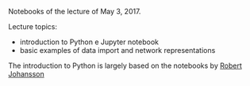 Notebooks of the lecture of May 3, 2017.

Lecture topics:
  - introduction to Python e Jupyter notebook
  - basic examples of data import and network representations
 
The introduction to Python is largely based on the notebooks by [Robert Johansson](https://github.com/jrjohansson/scientific-python-lectures)
